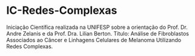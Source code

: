 # IC-Redes-Complexas
Iniciação Científica realizada na UNIFESP sobre a orientação do Prof. Dr. Andre Zelanis e da Prof. Dra. Lilian Berton. Título: Análise de Fibroblastos Associados ao Câncer e Linhagens Celulares de Melanoma Utilizando Redes Complexas.
